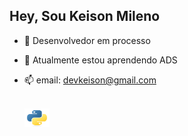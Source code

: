 ## Hey, Sou Keison Mileno

- 👀 Desenvolvedor em processo
- 🌱 Atualmente estou aprendendo ADS
- 📫 email: devkeison@gmail.com

  <div style="display: inline_block"><br>
  <img align="center" alt="Rafa-Python" height="30" width="40" src="https://raw.githubusercontent.com/devicons/devicon/master/icons/python/python-original.svg">
</div>
